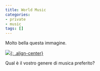 ```yaml
---
title: World Music
categories:
- private
- music
tags: []
---
```

Molto bella questa immagine.  

[![]({{site.url}}/images/world-beat-music.png){: .align-center}]({{site.url}}/images/world-beat-music.png)

Qual è il vostro genere di musica preferito?

